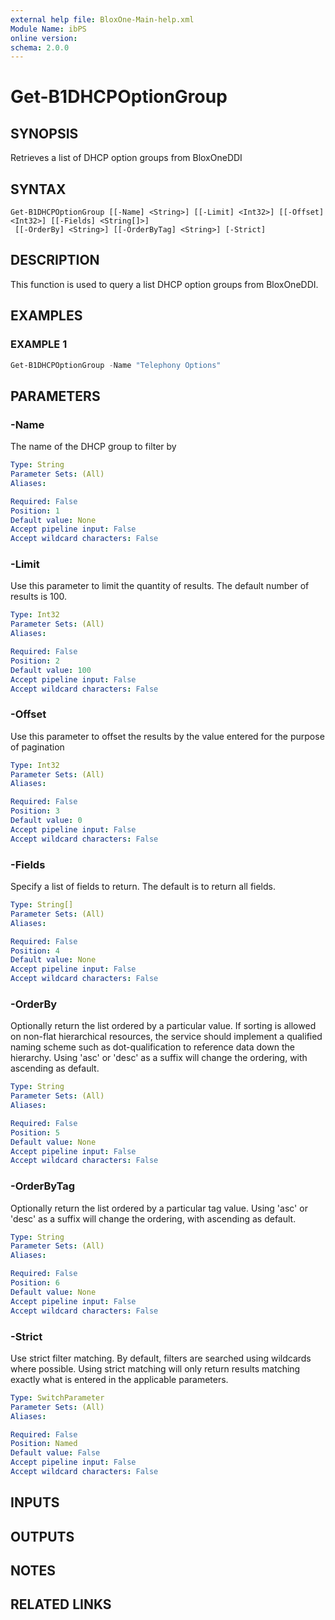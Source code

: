 ```yaml
---
external help file: BloxOne-Main-help.xml
Module Name: ibPS
online version:
schema: 2.0.0
---
```


# Get-B1DHCPOptionGroup

## SYNOPSIS
Retrieves a list of DHCP option groups from BloxOneDDI

## SYNTAX

```
Get-B1DHCPOptionGroup [[-Name] <String>] [[-Limit] <Int32>] [[-Offset] <Int32>] [[-Fields] <String[]>]
 [[-OrderBy] <String>] [[-OrderByTag] <String>] [-Strict]
```

## DESCRIPTION
This function is used to query a list DHCP option groups from BloxOneDDI.

## EXAMPLES

### EXAMPLE 1
```powershell
Get-B1DHCPOptionGroup -Name "Telephony Options"
```

## PARAMETERS

### -Name
The name of the DHCP group to filter by

```yaml
Type: String
Parameter Sets: (All)
Aliases:

Required: False
Position: 1
Default value: None
Accept pipeline input: False
Accept wildcard characters: False
```

### -Limit
Use this parameter to limit the quantity of results.
The default number of results is 100.

```yaml
Type: Int32
Parameter Sets: (All)
Aliases:

Required: False
Position: 2
Default value: 100
Accept pipeline input: False
Accept wildcard characters: False
```

### -Offset
Use this parameter to offset the results by the value entered for the purpose of pagination

```yaml
Type: Int32
Parameter Sets: (All)
Aliases:

Required: False
Position: 3
Default value: 0
Accept pipeline input: False
Accept wildcard characters: False
```

### -Fields
Specify a list of fields to return.
The default is to return all fields.

```yaml
Type: String[]
Parameter Sets: (All)
Aliases:

Required: False
Position: 4
Default value: None
Accept pipeline input: False
Accept wildcard characters: False
```

### -OrderBy
Optionally return the list ordered by a particular value.
If sorting is allowed on non-flat hierarchical resources, the service should implement a qualified naming scheme such as dot-qualification to reference data down the hierarchy.
Using 'asc' or 'desc' as a suffix will change the ordering, with ascending as default.

```yaml
Type: String
Parameter Sets: (All)
Aliases:

Required: False
Position: 5
Default value: None
Accept pipeline input: False
Accept wildcard characters: False
```

### -OrderByTag
Optionally return the list ordered by a particular tag value.
Using 'asc' or 'desc' as a suffix will change the ordering, with ascending as default.

```yaml
Type: String
Parameter Sets: (All)
Aliases:

Required: False
Position: 6
Default value: None
Accept pipeline input: False
Accept wildcard characters: False
```

### -Strict
Use strict filter matching.
By default, filters are searched using wildcards where possible.
Using strict matching will only return results matching exactly what is entered in the applicable parameters.

```yaml
Type: SwitchParameter
Parameter Sets: (All)
Aliases:

Required: False
Position: Named
Default value: False
Accept pipeline input: False
Accept wildcard characters: False
```

## INPUTS

## OUTPUTS

## NOTES

## RELATED LINKS
